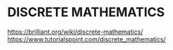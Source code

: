 # DISCRETE MATHEMATICS


https://brilliant.org/wiki/discrete-mathematics/
https://www.tutorialspoint.com/discrete_mathematics/


